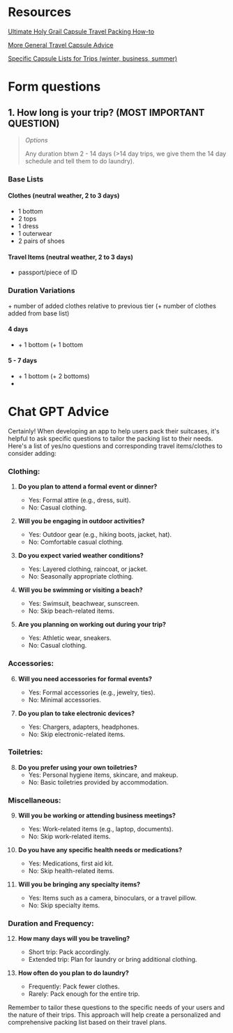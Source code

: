 # Resources
[Ultimate Holy Grail Capsule Travel Packing How-to](https://www.thebellevoyage.com/how-many-outfits-to-pack/)

[More General Travel Capsule Advice](https://www.thebellevoyage.com/travel-capsule-wardrobe/)

[Specific Capsule Lists for Trips (winter, business, summer)](https://blog.tortugabackpacks.com/travel-capsule-wardrobe/)

# Form questions
## 1. How long is your trip? (MOST IMPORTANT QUESTION)
> *Options*
> 
> Any duration btwn 2 - 14 days (>14 day trips, we give them the 14 day schedule and tell them to do laundry).
### Base Lists
#### Clothes (neutral weather, 2 to 3 days)
- 1 bottom
- 2 tops
- 1 dress
- 1 outerwear
- 2 pairs of shoes
#### Travel Items (neutral weather, 2 to 3 days)
- passport/piece of ID
### Duration Variations
\+ number of added clothes relative to previous tier (\+ number of clothes added from base list)
#### 4 days
- \+ 1 bottom (\+ 1 bottom
#### 5 - 7 days
- \+ 1 bottom (\+ 2 bottoms)
- 

# Chat GPT Advice
Certainly! When developing an app to help users pack their suitcases, it's helpful to ask specific questions to tailor the packing list to their needs. Here's a list of yes/no questions and corresponding travel items/clothes to consider adding:

### Clothing:

1. **Do you plan to attend a formal event or dinner?**
   - Yes: Formal attire (e.g., dress, suit).
   - No: Casual clothing.

2. **Will you be engaging in outdoor activities?**
   - Yes: Outdoor gear (e.g., hiking boots, jacket, hat).
   - No: Comfortable casual clothing.

3. **Do you expect varied weather conditions?**
   - Yes: Layered clothing, raincoat, or jacket.
   - No: Seasonally appropriate clothing.

4. **Will you be swimming or visiting a beach?**
   - Yes: Swimsuit, beachwear, sunscreen.
   - No: Skip beach-related items.

5. **Are you planning on working out during your trip?**
   - Yes: Athletic wear, sneakers.
   - No: Casual clothing.

### Accessories:

6. **Will you need accessories for formal events?**
   - Yes: Formal accessories (e.g., jewelry, ties).
   - No: Minimal accessories.

7. **Do you plan to take electronic devices?**
   - Yes: Chargers, adapters, headphones.
   - No: Skip electronic-related items.

### Toiletries:

8. **Do you prefer using your own toiletries?**
   - Yes: Personal hygiene items, skincare, and makeup.
   - No: Basic toiletries provided by accommodation.

### Miscellaneous:

9. **Will you be working or attending business meetings?**
   - Yes: Work-related items (e.g., laptop, documents).
   - No: Skip work-related items.

10. **Do you have any specific health needs or medications?**
    - Yes: Medications, first aid kit.
    - No: Skip health-related items.

11. **Will you be bringing any specialty items?**
    - Yes: Items such as a camera, binoculars, or a travel pillow.
    - No: Skip specialty items.

### Duration and Frequency:

12. **How many days will you be traveling?**
    - Short trip: Pack accordingly.
    - Extended trip: Plan for laundry or bring additional clothing.

13. **How often do you plan to do laundry?**
    - Frequently: Pack fewer clothes.
    - Rarely: Pack enough for the entire trip.

Remember to tailor these questions to the specific needs of your users and the nature of their trips. This approach will help create a personalized and comprehensive packing list based on their travel plans.
